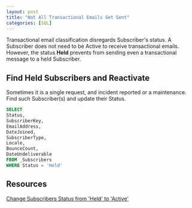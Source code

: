 ```yaml
---
layout: post
title: "Not All Transactional Emails Get Sent"
categories: [SQL]
---
```


Transactional email classification disregards Subscriber's status. A Subscriber does not need to be Active to receive transactional emails. However, the status **Held** prevents from sending even a transactional message to a held Subscriber.

## Find Held Subscribers and Reactivate
Sometimes it is a single request, and incident reported or a maintenance. Find such Subscriber(s) and update their Status.

```sql
SELECT 
Status,
SubscriberKey,
EmailAddress,
DateJoined,
SubscriberType,
Locale,
BounceCount,
DateUndeliverable
FROM _Subscribers
WHERE Status = 'Held'
```

## Resources
[Change Subscribers Status from 'Held' to 'Active'](https://help.salesforce.com/s/articleView?id=000384663&type=1)
